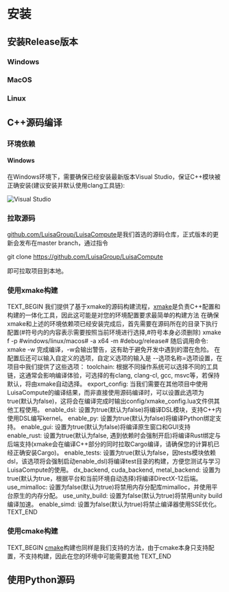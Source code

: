 # 安装
## 安装Release版本
### Windows

### MacOS

### Linux

## C++源码编译
### 环境依赖
#### Windows
在Windows环境下，需要确保已经安装最新版本Visual Studio，保证C++模块被正确安装(建议安装并默认使用clang工具链):

![Visual Studio](IMAGE_DIR/vs_installer_zh.png)

### 拉取源码
[github.com/LuisaGroup/LuisaCompute](https://github.com/LuisaGroup/LuisaCompute)是我们首选的源码仓库，正式版本的更新会发布在master branch，通过指令

git clone https://github.com/LuisaGroup/LuisaCompute

即可拉取项目到本地。
### 使用xmake构建
TEXT_BEGIN
我们提供了基于xmake的源码构建流程，[xmake](https://xmake.io)是负责C++配置和构建的一体化工具，因此这可能是对您的环境配置要求最简单的构建方法
在确保xmake和上述的环境依赖项已经安装完成后，首先需要在源码所在的目录下执行配置(#符号内的内容表示需要按照当前环境进行选择,#符号本身必须删除)
xmake f -p #windows/linux/macos# -a x64 -m #debug/release#
随后调用命令:
xmake -w
完成编译，-w会输出警告，这有助于避免开发中遇到的潜在危险。
在配置后还可以输入自定义的选项，自定义选项的输入是 --选项名称=选项设置，在项目中我们提供了这些选项：
toolchain: 根据不同操作系统可以选择不同的工具链，这通常会影响编译体验，可选择的有clang, clang-cl, gcc, msvc等，若保持默认，将由xmake自动选择。
export_config: 当我们需要在其他项目中使用LuisaCompute的编译结果，而非直接使用源码编译时，可以设置此选项为true(默认为false)，这将会在编译完成时输出config/xmake_config.lua文件供其他工程使用。
enable_dsl: 设置为true(默认为false)将编译DSL模块，支持C++内使用DSL编写kernel。
enable_py: 设置为true(默认为false)将编译Python绑定支持。
enable_gui: 设置为true(默认为false)将编译原生窗口和GUI支持
enable_rust: 设置为true(默认为false, 遇到依赖时会强制开启)将编译Rust绑定与后端支持(xmake会在编译C++部分的同时拉取Cargo编译，请确保您的计算机已经正确安装Cargo)。
enable_tests: 设置为true(默认为false，因tests模块依赖dsl，该选项将会强制启动enable_dsl)将编译test目录的构建，方便您测试与学习LuisaCompute的使用。
dx_backend, cuda_backend, metal_backend: 设置为true(默认为true，根据平台和当前环境自动选择)将编译DirectX-12后端。
use_mimalloc: 设置为false(默认为true)将禁用内存分配库mimalloc，并使用平台原生的内存分配。
use_unity_build: 设置为false(默认为true)将禁用unity build编译加速。
enable_simd: 设置为false(默认为true)将禁止编译器使用SSE优化。
TEXT_END
### 使用cmake构建
TEXT_BEGIN
[cmake](https://cmake.org/)构建也同样是我们支持的方法，由于cmake本身只支持配置，不支持构建，因此在您的环境中可能需要其他
TEXT_END
### 
## 使用Python源码